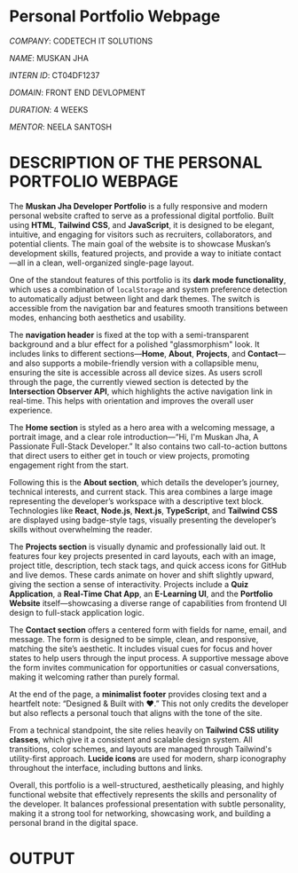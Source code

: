 #  Personal Portfolio Webpage

*COMPANY*: CODETECH IT SOLUTIONS 

*NAME*: MUSKAN JHA 

*INTERN ID*: CT04DF1237

*DOMAIN*: FRONT END DEVLOPMENT 

*DURATION*: 4 WEEKS

*MENTOR*: NEELA SANTOSH

# **DESCRIPTION OF THE PERSONAL PORTFOLIO WEBPAGE**

The **Muskan Jha Developer Portfolio** is a fully responsive and modern personal website crafted to serve as a professional digital portfolio. Built using **HTML**, **Tailwind CSS**, and **JavaScript**, it is designed to be elegant, intuitive, and engaging for visitors such as recruiters, collaborators, and potential clients. The main goal of the website is to showcase Muskan’s development skills, featured projects, and provide a way to initiate contact—all in a clean, well-organized single-page layout.

One of the standout features of this portfolio is its **dark mode functionality**, which uses a combination of `localStorage` and system preference detection to automatically adjust between light and dark themes. The switch is accessible from the navigation bar and features smooth transitions between modes, enhancing both aesthetics and usability.

The **navigation header** is fixed at the top with a semi-transparent background and a blur effect for a polished "glassmorphism" look. It includes links to different sections—**Home**, **About**, **Projects**, and **Contact**—and also supports a mobile-friendly version with a collapsible menu, ensuring the site is accessible across all device sizes. As users scroll through the page, the currently viewed section is detected by the **Intersection Observer API**, which highlights the active navigation link in real-time. This helps with orientation and improves the overall user experience.

The **Home section** is styled as a hero area with a welcoming message, a portrait image, and a clear role introduction—“Hi, I'm Muskan Jha, A Passionate Full-Stack Developer.” It also contains two call-to-action buttons that direct users to either get in touch or view projects, promoting engagement right from the start.

Following this is the **About section**, which details the developer’s journey, technical interests, and current stack. This area combines a large image representing the developer’s workspace with a descriptive text block. Technologies like **React**, **Node.js**, **Next.js**, **TypeScript**, and **Tailwind CSS** are displayed using badge-style tags, visually presenting the developer’s skills without overwhelming the reader.

The **Projects section** is visually dynamic and professionally laid out. It features four key projects presented in card layouts, each with an image, project title, description, tech stack tags, and quick access icons for GitHub and live demos. These cards animate on hover and shift slightly upward, giving the section a sense of interactivity. Projects include a **Quiz Application**, a **Real-Time Chat App**, an **E-Learning UI**, and the **Portfolio Website** itself—showcasing a diverse range of capabilities from frontend UI design to full-stack application logic.

The **Contact section** offers a centered form with fields for name, email, and message. The form is designed to be simple, clean, and responsive, matching the site’s aesthetic. It includes visual cues for focus and hover states to help users through the input process. A supportive message above the form invites communication for opportunities or casual conversations, making it welcoming rather than purely formal.

At the end of the page, a **minimalist footer** provides closing text and a heartfelt note: “Designed & Built with ♥.” This not only credits the developer but also reflects a personal touch that aligns with the tone of the site.

From a technical standpoint, the site relies heavily on **Tailwind CSS utility classes**, which give it a consistent and scalable design system. All transitions, color schemes, and layouts are managed through Tailwind's utility-first approach. **Lucide icons** are used for modern, sharp iconography throughout the interface, including buttons and links.

Overall, this portfolio is a well-structured, aesthetically pleasing, and highly functional website that effectively represents the skills and personality of the developer. It balances professional presentation with subtle personality, making it a strong tool for networking, showcasing work, and building a personal brand in the digital space.

# OUTPUT



